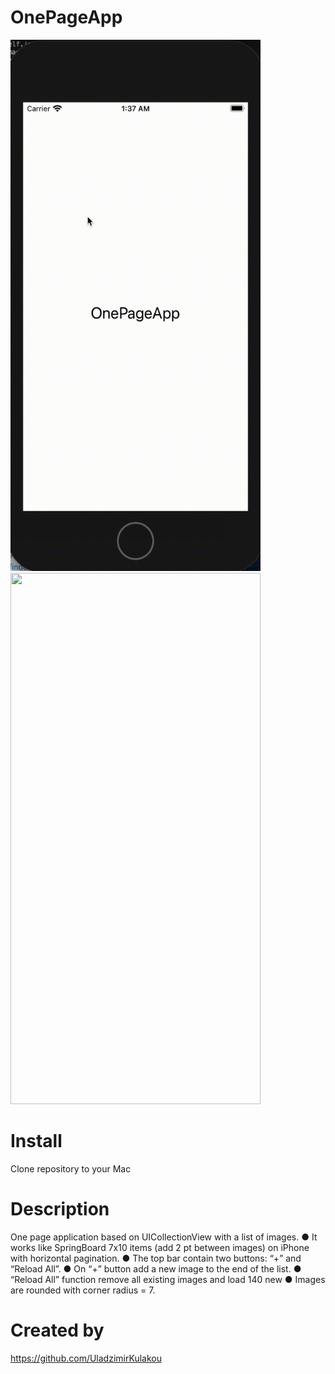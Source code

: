 # OnePageApp


<img src="https://github.com/UladzimirKulakou/OnePageApp/blob/main/1.gif" width="400" height="850" />
<img src="https://github.com/UladzimirKulakou/OnePageApp/blob/main/1-2.gif" width="400" height="850" />


# Install

Clone repository to your Mac 

# Description

One page application based on UICollectionView with a list of images. 
●    It works like SpringBoard 7x10 items (add 2 pt between images) on iPhone with horizontal pagination. 
●    The top bar contain two buttons: “+” and “Reload All”. 
●    On “+” button add a new image to the end of the list. 
●    “Reload All” function remove all existing images and load 140 new 
●    Images are rounded with corner radius = 7.

# Created by

https://github.com/UladzimirKulakou

